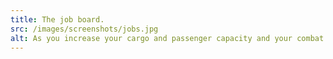 ```yaml
---
title: The job board.
src: /images/screenshots/jobs.jpg
alt: As you increase your cargo and passenger capacity and your combat rating, more lucrative jobs become available.
---
```

